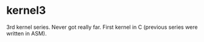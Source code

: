 kernel3
=======

3rd kernel series. Never got really far. First kernel in C (previous series were written in ASM).
